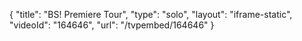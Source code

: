 {
    "title": "BS! Premiere Tour",
    "type": "solo",
    "layout": "iframe-static",
    "videoId": "164646",
    "url": "\/tvpembed\/164646"
}